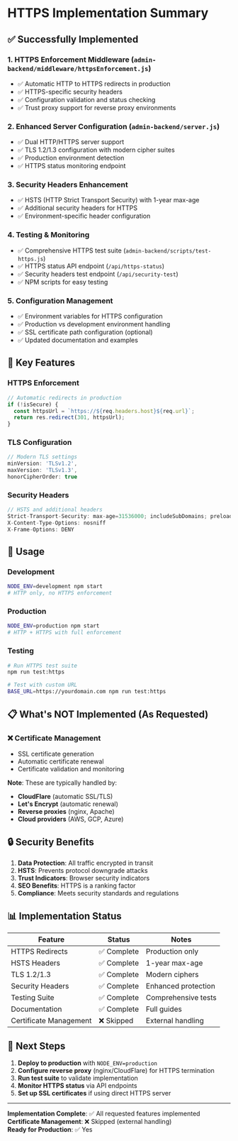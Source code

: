 # HTTPS Implementation Summary

## ✅ Successfully Implemented

### 1. **HTTPS Enforcement Middleware** (`admin-backend/middleware/httpsEnforcement.js`)
- ✅ Automatic HTTP to HTTPS redirects in production
- ✅ HTTPS-specific security headers
- ✅ Configuration validation and status checking
- ✅ Trust proxy support for reverse proxy environments

### 2. **Enhanced Server Configuration** (`admin-backend/server.js`)
- ✅ Dual HTTP/HTTPS server support
- ✅ TLS 1.2/1.3 configuration with modern cipher suites
- ✅ Production environment detection
- ✅ HTTPS status monitoring endpoint

### 3. **Security Headers Enhancement**
- ✅ HSTS (HTTP Strict Transport Security) with 1-year max-age
- ✅ Additional security headers for HTTPS
- ✅ Environment-specific header configuration

### 4. **Testing & Monitoring**
- ✅ Comprehensive HTTPS test suite (`admin-backend/scripts/test-https.js`)
- ✅ HTTPS status API endpoint (`/api/https-status`)
- ✅ Security headers test endpoint (`/api/security-test`)
- ✅ NPM scripts for easy testing

### 5. **Configuration Management**
- ✅ Environment variables for HTTPS configuration
- ✅ Production vs development environment handling
- ✅ SSL certificate path configuration (optional)
- ✅ Updated documentation and examples

## 🔧 Key Features

### HTTPS Enforcement
```javascript
// Automatic redirects in production
if (!isSecure) {
  const httpsUrl = `https://${req.headers.host}${req.url}`;
  return res.redirect(301, httpsUrl);
}
```

### TLS Configuration
```javascript
// Modern TLS settings
minVersion: 'TLSv1.2',
maxVersion: 'TLSv1.3',
honorCipherOrder: true
```

### Security Headers
```javascript
// HSTS and additional headers
Strict-Transport-Security: max-age=31536000; includeSubDomains; preload
X-Content-Type-Options: nosniff
X-Frame-Options: DENY
```

## 🚀 Usage

### Development
```bash
NODE_ENV=development npm start
# HTTP only, no HTTPS enforcement
```

### Production
```bash
NODE_ENV=production npm start
# HTTP + HTTPS with full enforcement
```

### Testing
```bash
# Run HTTPS test suite
npm run test:https

# Test with custom URL
BASE_URL=https://yourdomain.com npm run test:https
```

## 📋 What's NOT Implemented (As Requested)

### ❌ Certificate Management
- SSL certificate generation
- Automatic certificate renewal
- Certificate validation and monitoring

**Note**: These are typically handled by:
- **CloudFlare** (automatic SSL/TLS)
- **Let's Encrypt** (automatic renewal)
- **Reverse proxies** (nginx, Apache)
- **Cloud providers** (AWS, GCP, Azure)

## 🔒 Security Benefits

1. **Data Protection**: All traffic encrypted in transit
2. **HSTS**: Prevents protocol downgrade attacks
3. **Trust Indicators**: Browser security indicators
4. **SEO Benefits**: HTTPS is a ranking factor
5. **Compliance**: Meets security standards and regulations

## 📊 Implementation Status

| Feature | Status | Notes |
|---------|--------|-------|
| HTTPS Redirects | ✅ Complete | Production only |
| HSTS Headers | ✅ Complete | 1-year max-age |
| TLS 1.2/1.3 | ✅ Complete | Modern ciphers |
| Security Headers | ✅ Complete | Enhanced protection |
| Testing Suite | ✅ Complete | Comprehensive tests |
| Documentation | ✅ Complete | Full guides |
| Certificate Management | ❌ Skipped | External handling |

## 🎯 Next Steps

1. **Deploy to production** with `NODE_ENV=production`
2. **Configure reverse proxy** (nginx/CloudFlare) for HTTPS termination
3. **Run test suite** to validate implementation
4. **Monitor HTTPS status** via API endpoints
5. **Set up SSL certificates** if using direct HTTPS server

---

**Implementation Complete**: ✅ All requested features implemented  
**Certificate Management**: ❌ Skipped (external handling)  
**Ready for Production**: ✅ Yes

